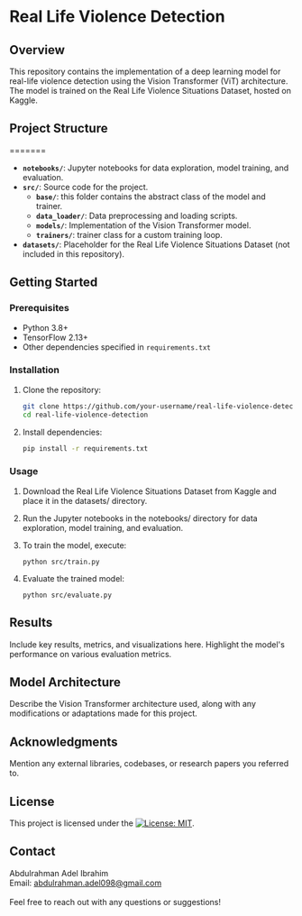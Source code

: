 
# Real Life Violence Detection

## Overview

This repository contains the implementation of a deep learning model for real-life violence detection using the Vision Transformer (ViT) architecture. The model is trained on the Real Life Violence Situations Dataset, hosted on Kaggle.

## Project Structure
=======
- **`notebooks/`**: Jupyter notebooks for data exploration, model training, and evaluation.
- **`src/`**: Source code for the project.
  - **`base/`**: this folder contains the abstract class of the model and trainer.
  - **`data_loader/`**: Data preprocessing and loading scripts.
  - **`models/`**: Implementation of the Vision Transformer model.
  - **`trainers/`**: trainer class for a custom training loop.
- **`datasets/`**: Placeholder for the Real Life Violence Situations Dataset (not included in this repository).

## Getting Started

### Prerequisites

- Python 3.8+
- TensorFlow 2.13+
- Other dependencies specified in `requirements.txt`

### Installation

1. Clone the repository:

   ```bash
   git clone https://github.com/your-username/real-life-violence-detection.git
   cd real-life-violence-detection
   ```
2. Install dependencies:
     
     ```bash
     pip install -r requirements.txt
     ```
### Usage

1. Download the Real Life Violence Situations Dataset from Kaggle and place it in the datasets/ directory.

2. Run the Jupyter notebooks in the notebooks/ directory for data exploration, model training, and evaluation.

3. To train the model, execute:
     ```
     python src/train.py
     ```
4. Evaluate the trained model:
     ```
     python src/evaluate.py
     ```
     
## Results

Include key results, metrics, and visualizations here. Highlight the model's performance on various evaluation metrics.

## Model Architecture

Describe the Vision Transformer architecture used, along with any modifications or adaptations made for this project.

## Acknowledgments

Mention any external libraries, codebases, or research papers you referred to.

## License

This project is licensed under the [![License: MIT](https://img.shields.io/badge/License-MIT-yellow.svg)](https://opensource.org/licenses/MIT).

## Contact
Abdulrahman Adel Ibrahim<br>
Email: abdulrahman.adel098@gmail.com<br>
<br>
Feel free to reach out with any questions or suggestions!


 
